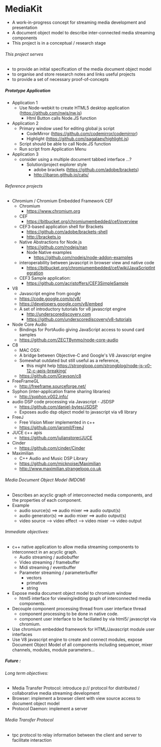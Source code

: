 # MediaKit 
 - A work-in-progress concept for streaming media development and presentation
 - A document object model to describe inter-connected media streaming components
 - This project is in a conceptual / research stage

###### This project serves 
 - to provide an initial specification of the media document object model
 - to organise and store research notes and links useful projects
 - to provide a set of necessary proof-of-concepts

##### Prototype Application
 - Application 1
    - Use Node-webkit to create HTML5 desktop application (https://github.com/nwjs/nw.js)
        - Html Button calls Node.JS function
 - Application 2
    - Primary window used for editing global js script 
        - CodeMirror (https://github.com/codemirror/codemirror)
        - Highlight (https://github.com/isagalaev/highlight.js)
    - Script should be able to call Node.JS function
    - Run script from Application Menu
- Application 3
    - consider using a multiple document tabbed interface ...?
        - Solution/project explorer style
            - adobe brackets (https://github.com/adobe/brackets)
            - http://jbaron.github.io/cats/ 
 
###### Reference projects 
- Chromium / Chromium Embedded Framework CEF
    - Chromium 
        - https://www.chromium.org
    - CEF 
        - https://bitbucket.org/chromiumembedded/cef/overview
    - CEF3-based application shell for Brackets
        - https://github.com/adobe/brackets-shell  
        - http://brackets.io
    - Native Abstractions for Node.js
        - https://github.com/nodejs/nan
        - Node Native examples
            - https://github.com/nodejs/node-addon-examples
    - interoperability between javascript in browser view and native code
        - https://bitbucket.org/chromiumembedded/cef/wiki/JavaScriptIntegration
    - CEF3 Sample application: 
        - https://github.com/acristoffers/CEF3SimpleSample
- V8 
    - Javascript engine from google
    - https://code.google.com/p/v8/
    - https://developers.google.com/v8/embed
    - A set of introductory tutorials for v8 javascript engine 
        - http://underscorediscovery.com
        - https://github.com/underscorediscovery/v8-tutorials
- Node Core Audio
    - Bindings for PortAudio giving JavaScript access to sound card samples
    - https://github.com/ZECTBynmo/node-core-audio
- C8 
    - MAC OSX: 
    - A bridge between Objective-C and Google's V8 Javascript engine  
    - Somewhat outdated but still useful as a reference, 
        - this might help https://strongloop.com/strongblog/node-js-v0-12-c-apis-breaking/
    - https://github.com/Grayson/c8
- FreeFrameGL 
    - http://freeframe.sourceforge.net/
- Syphon (inter-application frame sharing libraries)
    - http://syphon.v002.info/
- audio DSP code processing via Javascript - JSDSP
    - https://github.com/daniel-bytes/JSDSP
    - Exposes audio dsp object model to javascript via v8 library
- FreeJ
    - Free Vision Mixer implemented in c++
    - https://github.com/jaromil/FreeJ
- JUCE c++ apis
    - https://github.com/julianstorer/JUCE 
- Cinder
    - https://github.com/cinder/Cinder
- Maximilian 
    - C++ Audio and Music DSP Library
    - https://github.com/micknoise/Maximilian
    - http://www.maximilian.strangeloop.co.uk
 
###### Media Document Object Model (MDOM)
 - Describes an acyclic graph of interconnected media components, and the properties of each component.
 - Example
    - audio source(s)  ==> audio mixer ==> audio output(s)
    - audio generator(s) ==> audio mixer ==> audio output(s)
    - video source --> video effect --> video mixer --> video output

###### Immediate objectives: 
 - c++ native application to allow media streaming components to interconnect in an acyclic graph.
    - Audio streaming / audiobuffer 
    - Video streaming / framebuffer 
    - Midi streaming / eventbuffer 
    - Parameter streaming / parameterbuffer
        - vectors
        - primatives
        - string
 - Expose media document object model to chromium window
    - html5 interface for viewing/editing graph of interconnected media components.
 - Decouple component processing thread from user interface thread
    - component processing to be done in native code.
    - component user interface to be faciliated by via html5/ javascript via chromium.
 - Use chromium embedded framework for HTML/Javascript module user interfaces
 - Use V8 javascript engine to create and connect modules, expose Document Object Model of all components including sequencer, mixer channels, modules, module parameters... 

##### Future : 
###### Long term objectives:
 - Media Transfer Protocol: introduce p:// protocol for distributed / collaborative media streaming development
 - Browser: implement a browser client with view source access to document object model 
 - Protocol Daemon: implement a server
###### Media Transfer Protocol
 - tpc protocol to relay information between the client and server to facilitate interaction 
 